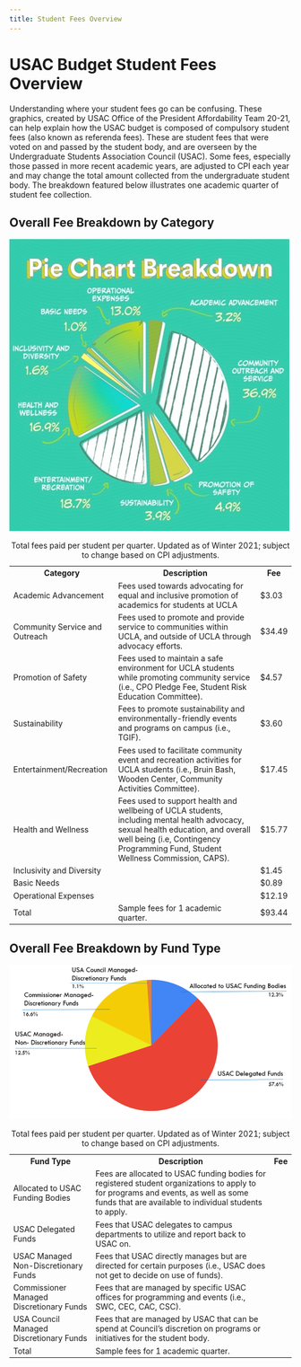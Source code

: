 ```yaml
---
title: Student Fees Overview
---
```


# USAC Budget Student Fees Overview

Understanding where your student fees go can be confusing. These graphics, created by USAC Office of the President Affordability Team 20-21, can help explain how the USAC budget is composed of compulsory student fees (also known as referenda fees). These are student fees that were voted on and passed by the student body, and are overseen by the Undergraduate Students Association Council (USAC). Some fees, especially those passed in more recent academic years, are adjusted to CPI each year and may change the total amount collected from the undergraduate student body. The breakdown featured below illustrates one academic quarter of student fee collection.

## Overall Fee Breakdown by Category

<img class="fullwidth" src="/docs/student-fees-by-category.png" alt="Community outreach and service: 36.9%.
Entertainment and recreation: 18.7%.
Health and wellness: 16.9%.
Operational expenses: 13.0%.
Promotion of Safety: 4.9%.
Sustainability: 3.9%.
Inclusivity and diversity: 1.6%.
Basic needs: 1.0%.">

<table>
	<caption>Total fees paid per student per quarter. Updated as of Winter 2021; subject to change based on CPI adjustments.
	<tr>
		<th>Category
		<th>Description
		<th>Fee
	<tr>
		<td>Academic Advancement
		<td>Fees used towards advocating for equal and inclusive promotion of academics for students at UCLA
		<td>$3.03
	<tr>
		<td>Community Service and Outreach
		<td>Fees used to promote and provide service to communities within UCLA, and outside of UCLA through advocacy efforts.
		<td>$34.49
	<tr>
		<td>Promotion of Safety
		<td>Fees used to maintain a safe environment for UCLA students while promoting community service (i.e., CPO Pledge Fee, Student Risk Education Committee).
		<td>$4.57
	<tr>
		<td>Sustainability
		<td>Fees to promote sustainability and environmentally-friendly events and programs on campus (i.e., TGIF).
		<td>$3.60
	<tr>
		<td>Entertainment/Recreation
		<td>Fees used to facilitate community event and recreation activities for UCLA students (i.e., Bruin Bash, Wooden Center, Community Activities Committee).
		<td>$17.45
	<tr>
		<td>Health and Wellness
		<td>Fees used to support health and wellbeing of UCLA students, including mental health advocacy, sexual health education, and overall well being (i.e, Contingency Programming Fund, Student Wellness Commission, CAPS).
		<td>$15.77
	<tr>
		<td>Inclusivity and Diversity
		<td>
		<td>$1.45
	<tr>
		<td>Basic Needs
		<td>
		<td>$0.89
	<tr>
		<td>Operational Expenses
		<td>
		<td>$12.19
	<tr>
		<td>Total
		<td>Sample fees for 1 academic quarter.
		<td>$93.44
</table>

## Overall Fee Breakdown by Fund Type

<img class="fullwidth" src="/docs/student-fees-by-fund-type.png" alt="USAC Delegated Funds: 57.6%.
Commissioner Managed Discretionay Funds: 16.6%.
USAC Managed Non-Discretionary Funds: 12.5%.
Allocated to USAC Funding Bodies: 12.3%.
USA Council Managed Discretional Funds: 1.1%.">

<table>
	<caption>Total fees paid per student per quarter. Updated as of Winter 2021; subject to change based on CPI adjustments.
	<tr>
		<th>Fund Type
		<th>Description
		<th>Fee
	<tr>
		<td>Allocated to USAC Funding Bodies
		<td>Fees are allocated to USAC funding bodies for registered student organizations to apply to for programs and events, as well as some funds that are available to individual students to apply.
		<td>
	<tr>
		<td>USAC Delegated Funds
		<td>Fees that USAC delegates to campus departments to utilize and report back to USAC on.
		<td>
	<tr>
		<td>USAC Managed Non-Discretionary Funds
		<td>Fees that USAC directly manages but are directed for certain purposes (i.e., USAC does not get to decide on use of funds).
		<td>
	<tr>
		<td>Commissioner Managed Discretionary Funds
		<td>Fees that are managed by specific USAC offices for programming and events (i.e., SWC, CEC, CAC, CSC).
		<td>
	<tr>
		<td>USA Council Managed Discretionary Funds
		<td>Fees that are managed by USAC that can be spend at Council’s discretion on programs or initiatives for the student body.
		<td>
	<tr>
		<td>Total
		<td>Sample fees for 1 academic quarter.
		<td>
</table>
